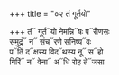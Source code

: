 +++
title = "०२ तं गूर्तयो"

+++
तं᳓ गूर्त᳓यो नेमन्नि᳓षः प᳓रीणसः  
समुद्रं᳓ न᳓ संच᳓रणे सनिष्य᳓वः  
प᳓तिं द᳓क्षस्य विद᳓थस्य नू᳓ स᳓हो  
गिरिं᳓ न᳓ वेना᳓ अ᳓धि रोह ते᳓जसा